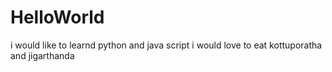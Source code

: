 # HelloWorld
i would like to learnd python and java script
i would love to eat kottuporatha and jigarthanda
